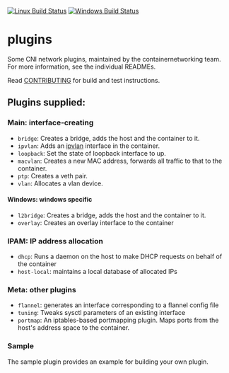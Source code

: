 [![Linux Build Status](https://travis-ci.org/containernetworking/plugins.svg?branch=master)](https://travis-ci.org/containernetworking/plugins)
[![Windows Build Status](https://ci.appveyor.com/api/projects/status/kcuubx0chr76ev86/branch/master?svg=true)](https://ci.appveyor.com/project/cni-bot/plugins/branch/master)

# plugins
Some CNI network plugins, maintained by the containernetworking team. For more information, see the individual READMEs.

Read [CONTRIBUTING](CONTRIBUTING.md) for build and test instructions.

## Plugins supplied:
### Main: interface-creating
* `bridge`: Creates a bridge, adds the host and the container to it.
* `ipvlan`: Adds an [ipvlan](https://www.kernel.org/doc/Documentation/networking/ipvlan.txt) interface in the container.
* `loopback`: Set the state of loopback interface to up.
* `macvlan`: Creates a new MAC address, forwards all traffic to that to the container.
* `ptp`: Creates a veth pair.
* `vlan`: Allocates a vlan device.
#### Windows: windows specific
* `l2bridge`: Creates a bridge, adds the host and the container to it.
* `overlay`: Creates an overlay interface to the container

### IPAM: IP address allocation
* `dhcp`: Runs a daemon on the host to make DHCP requests on behalf of the container
* `host-local`: maintains a local database of allocated IPs

### Meta: other plugins
* `flannel`: generates an interface corresponding to a flannel config file
* `tuning`: Tweaks sysctl parameters of an existing interface
* `portmap`: An iptables-based portmapping plugin. Maps ports from the host's address space to the container.

### Sample
The sample plugin provides an example for building your own plugin.
